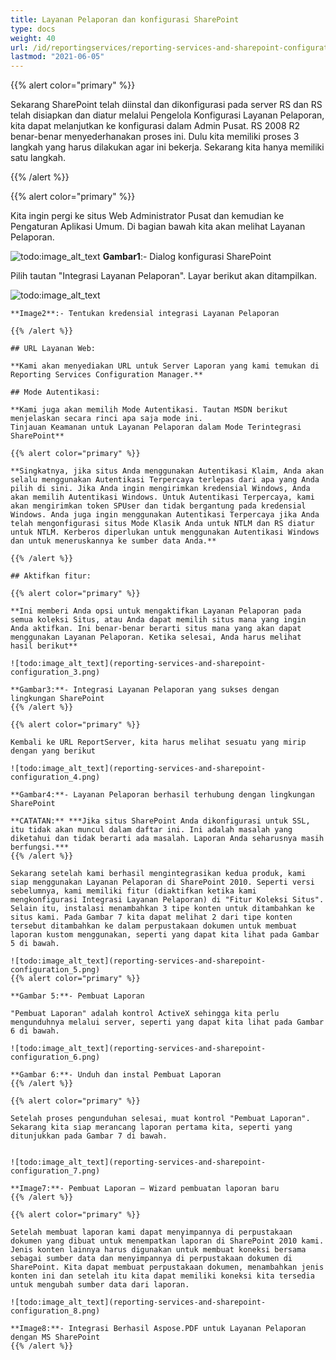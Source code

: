 ```yaml
---
title: Layanan Pelaporan dan konfigurasi SharePoint
type: docs
weight: 40
url: /id/reportingservices/reporting-services-and-sharepoint-configuration/
lastmod: "2021-06-05"
---
```


{{% alert color="primary" %}}

Sekarang SharePoint telah diinstal dan dikonfigurasi pada server RS dan RS telah disiapkan dan diatur melalui Pengelola Konfigurasi Layanan Pelaporan, kita dapat melanjutkan ke konfigurasi dalam Admin Pusat. RS 2008 R2 benar-benar menyederhanakan proses ini. Dulu kita memiliki proses 3 langkah yang harus dilakukan agar ini bekerja. Sekarang kita hanya memiliki satu langkah.

{{% /alert %}}

{{% alert color="primary" %}}

Kita ingin pergi ke situs Web Administrator Pusat dan kemudian ke Pengaturan Aplikasi Umum. Di bagian bawah kita akan melihat Layanan Pelaporan.

![todo:image_alt_text](reporting-services-and-sharepoint-configuration_1.png)
**Gambar1**:- Dialog konfigurasi SharePoint

Pilih tautan "Integrasi Layanan Pelaporan". Layar berikut akan ditampilkan.

![todo:image_alt_text](reporting-services-and-sharepoint-configuration_2.png)
```
**Image2**:- Tentukan kredensial integrasi Layanan Pelaporan

{{% /alert %}}

## URL Layanan Web:

**Kami akan menyediakan URL untuk Server Laporan yang kami temukan di Reporting Services Configuration Manager.**

## Mode Autentikasi:

**Kami juga akan memilih Mode Autentikasi. Tautan MSDN berikut menjelaskan secara rinci apa saja mode ini.
Tinjauan Keamanan untuk Layanan Pelaporan dalam Mode Terintegrasi SharePoint**

{{% alert color="primary" %}}

**Singkatnya, jika situs Anda menggunakan Autentikasi Klaim, Anda akan selalu menggunakan Autentikasi Terpercaya terlepas dari apa yang Anda pilih di sini. Jika Anda ingin mengirimkan kredensial Windows, Anda akan memilih Autentikasi Windows. Untuk Autentikasi Terpercaya, kami akan mengirimkan token SPUser dan tidak bergantung pada kredensial Windows. Anda juga ingin menggunakan Autentikasi Terpercaya jika Anda telah mengonfigurasi situs Mode Klasik Anda untuk NTLM dan RS diatur untuk NTLM. Kerberos diperlukan untuk menggunakan Autentikasi Windows dan untuk meneruskannya ke sumber data Anda.**

{{% /alert %}}

## Aktifkan fitur:

{{% alert color="primary" %}}

**Ini memberi Anda opsi untuk mengaktifkan Layanan Pelaporan pada semua koleksi Situs, atau Anda dapat memilih situs mana yang ingin Anda aktifkan. Ini benar-benar berarti situs mana yang akan dapat menggunakan Layanan Pelaporan. Ketika selesai, Anda harus melihat hasil berikut**

![todo:image_alt_text](reporting-services-and-sharepoint-configuration_3.png)

**Gambar3:**- Integrasi Layanan Pelaporan yang sukses dengan lingkungan SharePoint
{{% /alert %}}

{{% alert color="primary" %}}

Kembali ke URL ReportServer, kita harus melihat sesuatu yang mirip dengan yang berikut

![todo:image_alt_text](reporting-services-and-sharepoint-configuration_4.png)

**Gambar4:**- Layanan Pelaporan berhasil terhubung dengan lingkungan SharePoint

**CATATAN:** ***Jika situs SharePoint Anda dikonfigurasi untuk SSL, itu tidak akan muncul dalam daftar ini. Ini adalah masalah yang diketahui dan tidak berarti ada masalah. Laporan Anda seharusnya masih berfungsi.***
{{% /alert %}}

Sekarang setelah kami berhasil mengintegrasikan kedua produk, kami siap menggunakan Layanan Pelaporan di SharePoint 2010. Seperti versi sebelumnya, kami memiliki fitur (diaktifkan ketika kami mengkonfigurasi Integrasi Layanan Pelaporan) di "Fitur Koleksi Situs". Selain itu, instalasi menambahkan 3 tipe konten untuk ditambahkan ke situs kami. Pada Gambar 7 kita dapat melihat 2 dari tipe konten tersebut ditambahkan ke dalam perpustakaan dokumen untuk membuat laporan kustom menggunakan, seperti yang dapat kita lihat pada Gambar 5 di bawah.

![todo:image_alt_text](reporting-services-and-sharepoint-configuration_5.png)
{{% alert color="primary" %}}

**Gambar 5:**- Pembuat Laporan

"Pembuat Laporan" adalah kontrol ActiveX sehingga kita perlu mengunduhnya melalui server, seperti yang dapat kita lihat pada Gambar 6 di bawah.

![todo:image_alt_text](reporting-services-and-sharepoint-configuration_6.png)

**Gambar 6:**- Unduh dan instal Pembuat Laporan
{{% /alert %}}

{{% alert color="primary" %}}

Setelah proses pengunduhan selesai, muat kontrol "Pembuat Laporan". Sekarang kita siap merancang laporan pertama kita, seperti yang ditunjukkan pada Gambar 7 di bawah.


![todo:image_alt_text](reporting-services-and-sharepoint-configuration_7.png)

**Image7:**- Pembuat Laporan – Wizard pembuatan laporan baru
{{% /alert %}}

{{% alert color="primary" %}}

Setelah membuat laporan kami dapat menyimpannya di perpustakaan dokumen yang dibuat untuk menempatkan laporan di SharePoint 2010 kami. Jenis konten lainnya harus digunakan untuk membuat koneksi bersama sebagai sumber data dan menyimpannya di perpustakaan dokumen di SharePoint. Kita dapat membuat perpustakaan dokumen, menambahkan jenis konten ini dan setelah itu kita dapat memiliki koneksi kita tersedia untuk mengubah sumber data dari laporan.

![todo:image_alt_text](reporting-services-and-sharepoint-configuration_8.png)

**Image8:**- Integrasi Berhasil Aspose.PDF untuk Layanan Pelaporan dengan MS SharePoint
{{% /alert %}}